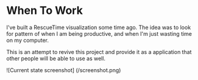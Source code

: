 # When To Work
I've built a RescueTime visualization some time ago. The idea was to look for pattern of when I am being productive, and when I'm just wasting time on my computer.

This is an attempt to revive this project and provide it as a application that other people will be able to use as well.

![Current state screenshot]
(/screenshot.png)
